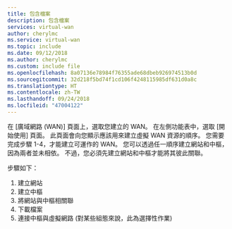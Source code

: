 ```yaml
---
title: 包含檔案
description: 包含檔案
services: virtual-wan
author: cherylmc
ms.service: virtual-wan
ms.topic: include
ms.date: 09/12/2018
ms.author: cherylmc
ms.custom: include file
ms.openlocfilehash: 8a07136e78984f76355ade68dbeb926974513b0d
ms.sourcegitcommit: 32d218f5bd74f1cd106f4248115985df631d0a8c
ms.translationtype: HT
ms.contentlocale: zh-TW
ms.lasthandoff: 09/24/2018
ms.locfileid: "47004122"
---
```

在 [廣域網路 (WAN)] 頁面上，選取您建立的 WAN。 在左側功能表中，選取 [開始使用] 頁面。 此頁面會向您顯示應該用來建立虛擬 WAN 資源的順序。 您需要完成步驟 1-4，才能建立可運作的 WAN。 您可以透過任一順序建立網站和中樞，因為兩者並未相依。 不過，您必須先建立網站和中樞才能將其彼此關聯。

步驟如下： 

1. 建立網站
2. 建立中樞
3. 將網站與中樞相關聯
4. 下載檔案
5. 連接中樞與虛擬網路 (對某些組態來說，此為選擇性作業)